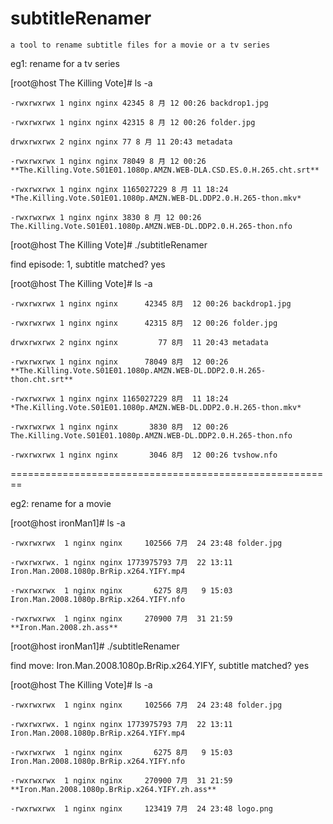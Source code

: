 # subtitleRenamer  
	a tool to rename subtitle files for a movie or a tv series
eg1:
	rename for a tv series
		
[root@host The Killing Vote]# ls -a

	-rwxrwxrwx 1 nginx nginx 42345 8 月 12 00:26 backdrop1.jpg

	-rwxrwxrwx 1 nginx nginx 42315 8 月 12 00:26 folder.jpg

	drwxrwxrwx 2 nginx nginx 77 8 月 11 20:43 metadata

	-rwxrwxrwx 1 nginx nginx 78049 8 月 12 00:26 **The.Killing.Vote.S01E01.1080p.AMZN.WEB-DLA.CSD.ES.0.H.265.cht.srt**

	-rwxrwxrwx 1 nginx nginx 1165027229 8 月 11 18:24 *The.Killing.Vote.S01E01.1080p.AMZN.WEB-DL.DDP2.0.H.265-thon.mkv*

	-rwxrwxrwx 1 nginx nginx 3830 8 月 12 00:26 The.Killing.Vote.S01E01.1080p.AMZN.WEB-DL.DDP2.0.H.265-thon.nfo





[root@host The Killing Vote]# ./subtitleRenamer 

find episode:   1, subtitle matched? yes 



  [root@host The Killing Vote]# ls -a
  

	-rwxrwxrwx 1 nginx nginx      42345 8月  12 00:26 backdrop1.jpg

	-rwxrwxrwx 1 nginx nginx      42315 8月  12 00:26 folder.jpg

	drwxrwxrwx 2 nginx nginx         77 8月  11 20:43 metadata

	-rwxrwxrwx 1 nginx nginx      78049 8月  12 00:26 **The.Killing.Vote.S01E01.1080p.AMZN.WEB-DL.DDP2.0.H.265-thon.cht.srt**

	-rwxrwxrwx 1 nginx nginx 1165027229 8月  11 18:24 *The.Killing.Vote.S01E01.1080p.AMZN.WEB-DL.DDP2.0.H.265-thon.mkv*

	-rwxrwxrwx 1 nginx nginx       3830 8月  12 00:26 The.Killing.Vote.S01E01.1080p.AMZN.WEB-DL.DDP2.0.H.265-thon.nfo

	-rwxrwxrwx 1 nginx nginx       3046 8月  12 00:26 tvshow.nfo


========================================================


eg2:
	rename for a movie
		
[root@host ironMan1]# ls -a

	-rwxrwxrwx  1 nginx nginx     102566 7月  24 23:48 folder.jpg

	-rwxrwxrwx. 1 nginx nginx 1773975793 7月  22 13:11 Iron.Man.2008.1080p.BrRip.x264.YIFY.mp4

	-rwxrwxrwx  1 nginx nginx       6275 8月   9 15:03 Iron.Man.2008.1080p.BrRip.x264.YIFY.nfo

	-rwxrwxrwx  1 nginx nginx     270900 7月  31 21:59 **Iron.Man.2008.zh.ass**





[root@host ironMan1]# ./subtitleRenamer 

find move: Iron.Man.2008.1080p.BrRip.x264.YIFY, subtitle matched? yes




  [root@host The Killing Vote]# ls -a

	-rwxrwxrwx  1 nginx nginx     102566 7月  24 23:48 folder.jpg

	-rwxrwxrwx. 1 nginx nginx 1773975793 7月  22 13:11 Iron.Man.2008.1080p.BrRip.x264.YIFY.mp4

	-rwxrwxrwx  1 nginx nginx       6275 8月   9 15:03 Iron.Man.2008.1080p.BrRip.x264.YIFY.nfo

	-rwxrwxrwx  1 nginx nginx     270900 7月  31 21:59 **Iron.Man.2008.1080p.BrRip.x264.YIFY.zh.ass**

	-rwxrwxrwx  1 nginx nginx     123419 7月  24 23:48 logo.png





